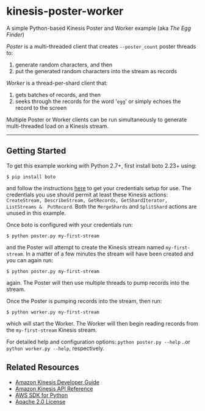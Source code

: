 kinesis-poster-worker
=====================

A simple Python-based Kinesis Poster and Worker example (aka _The Egg Finder_)

_Poster_ is a multi-threaded client that creates ```--poster_count``` poster 
threads to: 
 1. generate random characters, and then
 2. put the generated random characters into the stream as records

_Worker_ is a thread-per-shard client that:  
 1. gets batches of records, and then
 2. seeks through the records for the word '```egg```' or simply echoes the record to the screen

Multiple Poster or Worker clients can be run simultaneously to generate 
multi-threaded load on a Kinesis stream. 
* * *
Getting Started
---------------
To get this example working with Python 2.7+, first install boto 2.23+ using: 
````
$ pip install boto
````
and follow the instructions [here](http://docs.pythonboto.org/en/latest/getting_started.html#configuring-boto-credentials) to get your credentials setup for use. The credentials you use should permit at least these Kinesis actions: ``` CreateStream, DescribeStream, GetRecords, GetShardIterator, ListStreams & 
PutRecord```. Both the ```MergeShards``` and ```SplitShard``` actions are 
unused in this example.

Once boto is configured with your credentials run: 
````
$ python poster.py my-first-stream
```` 
and the Poster will attempt to create the Kinesis stream named 
```my-first-stream```. In a matter of a few minutes the stream will have been 
created and you can again run: 
````
$ python poster.py my-first-stream
````
again. The Poster will then use multiple threads to pump records into the stream.

Once the Poster is pumping records into the stream, then run: 
````
$ python worker.py my-first-stream
```` 
which will start the Worker. The Worker will then begin reading records from 
the ```my-first-stream``` Kinesis stream.

For detailed help and configuration options:
```python poster.py --help``` ..or  ```python worker.py --help```, respectively.

Related Resources
-----------------
* [Amazon Kinesis Developer Guide](http://docs.aws.amazon.com/kinesis/latest/dev/introduction.html)  
* [Amazon Kinesis API Reference](http://docs.aws.amazon.com/kinesis/latest/APIReference/Welcome.html)
* [AWS SDK for Python](http://aws.amazon.com/sdkforpython)
* [Apache 2.0 License](http://aws.amazon.com/apache2.0)
